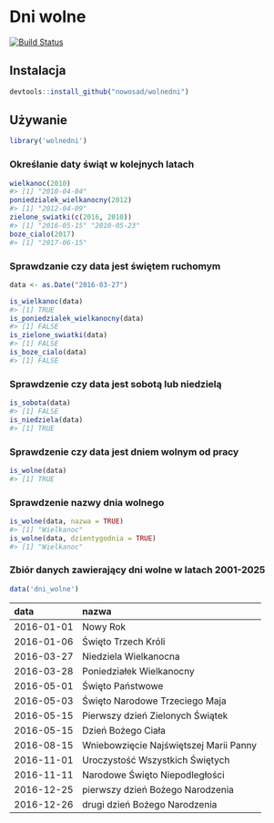 <!-- README.md is generated from README.Rmd. Please edit that file -->
Dni wolne
=========

[![Build Status](https://travis-ci.org/Nowosad/wolnedni.png?branch=master)](https://travis-ci.org/Nowosad/wolnedni)

Instalacja
----------

``` r
devtools::install_github("nowosad/wolnedni")
```

Używanie
--------

``` r
library('wolnedni')
```

### Określanie daty świąt w kolejnych latach

``` r
wielkanoc(2010)
#> [1] "2010-04-04"
poniedzialek_wielkanocny(2012)
#> [1] "2012-04-09"
zielone_swiatki(c(2016, 2010))
#> [1] "2016-05-15" "2010-05-23"
boze_cialo(2017)
#> [1] "2017-06-15"
```

### Sprawdzanie czy data jest świętem ruchomym

``` r
data <- as.Date("2016-03-27")

is_wielkanoc(data)
#> [1] TRUE
is_poniedzialek_wielkanocny(data)
#> [1] FALSE
is_zielone_swiatki(data)
#> [1] FALSE
is_boze_cialo(data)
#> [1] FALSE
```

### Sprawdzenie czy data jest sobotą lub niedzielą

``` r
is_sobota(data)
#> [1] FALSE
is_niedziela(data)
#> [1] TRUE
```

### Sprawdzenie czy data jest dniem wolnym od pracy

``` r
is_wolne(data)
#> [1] TRUE
```

### Sprawdzenie nazwy dnia wolnego

``` r
is_wolne(data, nazwa = TRUE)
#> [1] "Wielkanoc"
is_wolne(data, dzientygodnia = TRUE)
#> [1] "Wielkanoc"
```

### Zbiór danych zawierający dni wolne w latach 2001-2025

``` r
data('dni_wolne')
```

| data       | nazwa                                  |
|:-----------|:---------------------------------------|
| 2016-01-01 | Nowy Rok                               |
| 2016-01-06 | Święto Trzech Króli                    |
| 2016-03-27 | Niedziela Wielkanocna                  |
| 2016-03-28 | Poniedziałek Wielkanocny               |
| 2016-05-01 | Święto Państwowe                       |
| 2016-05-03 | Święto Narodowe Trzeciego Maja         |
| 2016-05-15 | Pierwszy dzień Zielonych Świątek       |
| 2016-05-15 | Dzień Bożego Ciała                     |
| 2016-08-15 | Wniebowzięcie Najświętszej Marii Panny |
| 2016-11-01 | Uroczystość Wszystkich Świętych        |
| 2016-11-11 | Narodowe Święto Niepodległości         |
| 2016-12-25 | pierwszy dzień Bożego Narodzenia       |
| 2016-12-26 | drugi dzień Bożego Narodzenia          |
